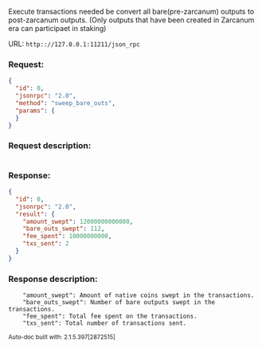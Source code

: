 Execute transactions needed be convert all bare(pre-zarcanum) outputs to post-zarcanum outputs. (Only outputs that have been created in Zarcanum era can participaet in staking)

URL: ```http:://127.0.0.1:11211/json_rpc```
### Request: 
```json
{
  "id": 0,
  "jsonrpc": "2.0",
  "method": "sweep_bare_outs",
  "params": {
  }
}
```
### Request description: 
```

```
### Response: 
```json
{
  "id": 0,
  "jsonrpc": "2.0",
  "result": {
    "amount_swept": 12000000000000,
    "bare_outs_swept": 112,
    "fee_spent": 10000000000,
    "txs_sent": 2
  }
}
```
### Response description: 
```
    "amount_swept": Amount of native coins swept in the transactions.
    "bare_outs_swept": Number of bare outputs swept in the transactions.
    "fee_spent": Total fee spent on the transactions.
    "txs_sent": Total number of transactions sent.

```
<sub>Auto-doc built with: 2.1.5.397[2872515]</sub>